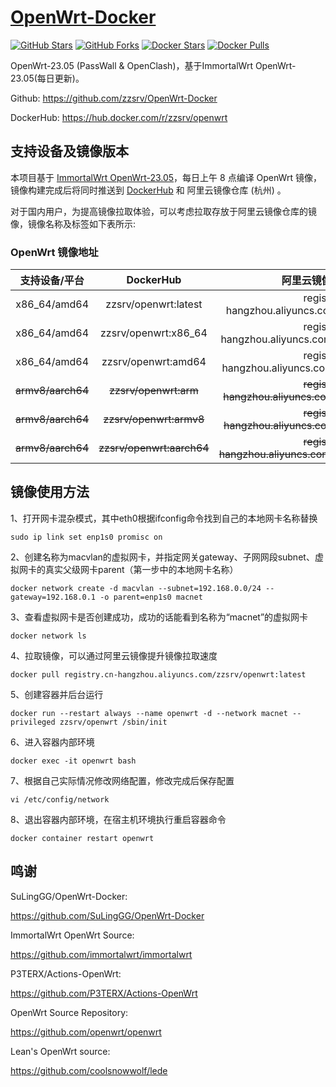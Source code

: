 # [OpenWrt-Docker](https://github.com/zzsrv/OpenWrt-Docker)

[![GitHub Stars](https://img.shields.io/github/stars/zzsrv/OpenWrt-Docker.svg?style=flat-square&label=Stars&logo=github)](https://github.com/zzsrv/OpenWrt-Docker/stargazers)
[![GitHub Forks](https://img.shields.io/github/forks/zzsrv/OpenWrt-Docker.svg?style=flat-square&label=Forks&logo=github)](https://github.com/zzsrv/OpenWrt-Docker/fork)
[![Docker Stars](https://img.shields.io/docker/stars/zzsrv/openwrt.svg?style=flat-square&label=Stars&logo=docker)](https://hub.docker.com/r/zzsrv/openwrt)
[![Docker Pulls](https://img.shields.io/docker/pulls/zzsrv/openwrt.svg?style=flat-square&label=Pulls&logo=docker&color=orange)](https://hub.docker.com/r/zzsrv/openwrt)

OpenWrt-23.05 (PassWall & OpenClash)，基于ImmortalWrt OpenWrt-23.05(每日更新)。

Github: <https://github.com/zzsrv/OpenWrt-Docker>

DockerHub: <https://hub.docker.com/r/zzsrv/openwrt>

## 支持设备及镜像版本

本项目基于 [ImmortalWrt OpenWrt-23.05](https://github.com/immortalwrt/immortalwrt/tree/openwrt-23.05)，每日上午 8 点编译 OpenWrt 镜像，镜像构建完成后将同时推送到 [DockerHub](https://hub.docker.com/r/zzsrv/openwrt) 和 阿里云镜像仓库 (杭州) 。

对于国内用户，为提高镜像拉取体验，可以考虑拉取存放于阿里云镜像仓库的镜像，镜像名称及标签如下表所示:

### OpenWrt 镜像地址

|  支持设备/平台  |        DockerHub        |                  阿里云镜像仓库 (杭州)                  |
| :-------------: | :---------------------: | :-----------------------------------------------------: |
|  x86_64/amd64   | zzsrv/openwrt:latest | registry.cn-hangzhou.aliyuncs.com/zzsrv/openwrt:latest |
|  x86_64/amd64   | zzsrv/openwrt:x86_64 | registry.cn-hangzhou.aliyuncs.com/zzsrv/openwrt:x86_64 |
|  x86_64/amd64   | zzsrv/openwrt:amd64 | registry.cn-hangzhou.aliyuncs.com/zzsrv/openwrt:amd64 |
|  <del>armv8/aarch64</del>   | <del>zzsrv/openwrt:arm</del> | <del>registry.cn-hangzhou.aliyuncs.com/zzsrv/openwrt:arm64</del> |
|  <del>armv8/aarch64</del>   | <del>zzsrv/openwrt:armv8</del> | <del>registry.cn-hangzhou.aliyuncs.com/zzsrv/openwrt:armv8</del> |
|  <del>armv8/aarch64</del>   | <del>zzsrv/openwrt:aarch64</del> | <del>registry.cn-hangzhou.aliyuncs.com/zzsrv/openwrt:aarch64</del> |

## 镜像使用方法

1、打开网卡混杂模式，其中eth0根据ifconfig命令找到自己的本地网卡名称替换
```
sudo ip link set enp1s0 promisc on
```
2、创建名称为macvlan的虚拟网卡，并指定网关gateway、子网网段subnet、虚拟网卡的真实父级网卡parent（第一步中的本地网卡名称）
```
docker network create -d macvlan --subnet=192.168.0.0/24 --gateway=192.168.0.1 -o parent=enp1s0 macnet
```
3、查看虚拟网卡是否创建成功，成功的话能看到名称为“macnet”的虚拟网卡
```
docker network ls
```
4、拉取镜像，可以通过阿里云镜像提升镜像拉取速度
```
docker pull registry.cn-hangzhou.aliyuncs.com/zzsrv/openwrt:latest
```
5、创建容器并后台运行
```
docker run --restart always --name openwrt -d --network macnet --privileged zzsrv/openwrt /sbin/init
```
6、进入容器内部环境
```
docker exec -it openwrt bash
```
7、根据自己实际情况修改网络配置，修改完成后保存配置
```
vi /etc/config/network
```
8、退出容器内部环境，在宿主机环境执行重启容器命令
```
docker container restart openwrt
```

## 鸣谢

SuLingGG/OpenWrt-Docker:

<https://github.com/SuLingGG/OpenWrt-Docker>

ImmortalWrt OpenWrt Source:

<https://github.com/immortalwrt/immortalwrt>

P3TERX/Actions-OpenWrt:

<https://github.com/P3TERX/Actions-OpenWrt>

OpenWrt Source Repository:

<https://github.com/openwrt/openwrt>

Lean's OpenWrt source:

<https://github.com/coolsnowwolf/lede>
